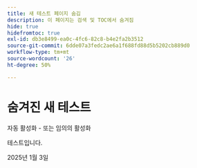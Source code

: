 ```yaml
---
title: 새 테스트 페이지 숨김
description: 이 페이지는 검색 및 TOC에서 숨겨짐
hide: true
hidefromtoc: true
exl-id: db3e8499-ea0c-4fc6-82c8-b4e2fa2b3512
source-git-commit: 6dde07a3fedc2ae6a1f688fd88d5b5202cb889d0
workflow-type: tm+mt
source-wordcount: '26'
ht-degree: 50%

---
```


# 숨겨진 새 테스트

자동 활성화 - 또는 임의의 활성화

테스트입니다.

2025년 1월 3일
